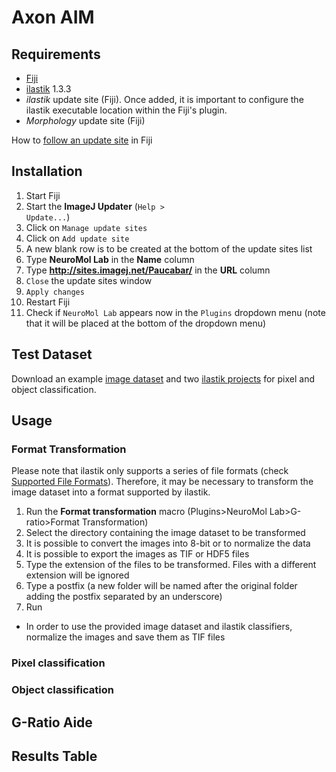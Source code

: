 # Axon AIM

## Requirements

* [Fiji](https://fiji.sc/)
* [ilastik](https://www.ilastik.org/) 1.3.3
* _ilastik_ update site (Fiji). Once added, it is important to configure the ilastik executable location within the Fiji's plugin.
* _Morphology_ update site (Fiji)

How to [follow an update site](https://imagej.net/Following_an_update_site) in Fiji

## Installation

1. Start Fiji
2. Start the **ImageJ Updater** (<code>Help > Update...</code>)
3. Click on <code>Manage update sites</code>
4. Click on <code>Add update site</code>
5. A new blank row is to be created at the bottom of the update sites list
6. Type **NeuroMol Lab** in the **Name** column
7. Type **http://sites.imagej.net/Paucabar/** in the **URL** column
8. <code>Close</code> the update sites window
9. <code>Apply changes</code>
10. Restart Fiji
11. Check if <code>NeuroMol Lab</code> appears now in the <code>Plugins</code> dropdown menu (note that it will be placed at the bottom of the dropdown menu)

## Test Dataset

Download an example [image dataset](https://drive.google.com/drive/folders/1DEFtn71krM6cOjsnZpIEFMCBVmAYk9Lq?usp=sharing) and two [ilastik projects](https://drive.google.com/drive/folders/1tNyDpmd0wwBx-MKH-LhOZaZBgYMfTz2J?usp=sharing) for pixel and object classification.

## Usage

### Format Transformation

Please note that ilastik only supports a series of file formats (check [Supported File Formats](https://www.ilastik.org/documentation/basics/dataselection.html)). Therefore, it may be necessary to transform the image dataset into a format supported by ilastik.

1. Run the **Format transformation** macro (Plugins>NeuroMol Lab>G-ratio>Format Transformation)
2. Select the directory containing the image dataset to be transformed
3. It is possible to convert the images into 8-bit or to normalize the data
4. It is possible to export the images as TIF or HDF5 files
5. Type the extension of the files to be transformed. Files with a different extension will be ignored
6. Type a postfix (a new folder will be named after the original folder adding the postfix separated by an underscore)
7. Run

* In order to use the provided image dataset and ilastik classifiers, normalize the images and save them as TIF files

### Pixel classification

### Object classification

## G-Ratio Aide

## Results Table
